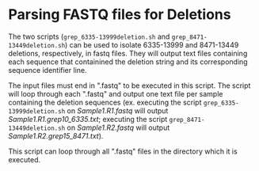# Parsing FASTQ files for Deletions
The two scripts (`grep_6335-13999deletion.sh` and `grep_8471-13449deletion.sh`) can be used to isolate 6335-13999 and 8471-13449 deletions, respectively, in fastq files. They will output text files containing each sequence that containined the deletion string and its corresponding sequence identifier line.

The input files must end in ".fastq" to be executed in this script. The script will loop through each ".fastq" and output one text file per sample containing the deletion sequences (ex. executing the script `grep_6335-13999deletion.sh` on *Sample1.R1.fastq* will output *Sample1.R1.grep10_6335.txt*; executing the script `grep_8471-13449deletion.sh` on *Sample1.R2.fastq* will output *Sample1.R2.grep15_8471.txt*).

This script can loop through all ".fastq" files in the directory which it is executed.
